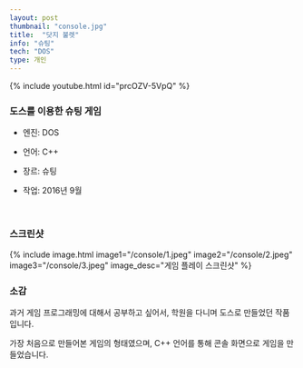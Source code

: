 ```yaml
---
layout: post
thumbnail: "console.jpg"
title:  "닷지 불렛"
info: "슈팅"
tech: "DOS"
type: 개인
---
```


<!--{% include video.html id="console" %}-->
{% include youtube.html id="prcOZV-5VpQ" %}

### 도스를 이용한 슈팅 게임
* 엔진: DOS

* 언어: C++

* 장르: 슈팅

* 작업: 2016년 9월
<br>

### 스크린샷
{% include image.html
  image1="/console/1.jpeg"
  image2="/console/2.jpeg"
  image3="/console/3.jpeg"
  image_desc="게임 플레이 스크린샷"
%}

### 소감
과거 게임 프로그래밍에 대해서 공부하고 싶어서, 학원을 다니며 도스로 만들었던 작품입니다.

가장 처음으로 만들어본 게임의 형태였으며, C++ 언어를 통해 콘솔 화면으로 게임을 만들었습니다.